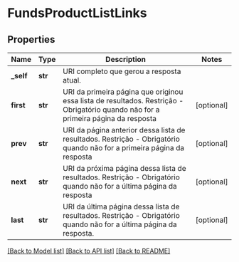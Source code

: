 # FundsProductListLinks

## Properties
Name | Type | Description | Notes
------------ | ------------- | ------------- | -------------
**_self** | **str** | URI completo que gerou a resposta atual. | 
**first** | **str** | URI da primeira página que originou essa lista de resultados. Restrição - Obrigatório quando não for a primeira página da resposta | [optional] 
**prev** | **str** | URI da página anterior dessa lista de resultados. Restrição -  Obrigatório quando não for a primeira página da resposta | [optional] 
**next** | **str** | URI da próxima página dessa lista de resultados. Restrição - Obrigatório quando não for a última página da resposta | [optional] 
**last** | **str** | URI da última página dessa lista de resultados. Restrição - Obrigatório quando não for a última página da resposta. | [optional] 

[[Back to Model list]](../README.md#documentation-for-models) [[Back to API list]](../README.md#documentation-for-api-endpoints) [[Back to README]](../README.md)

